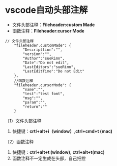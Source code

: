 # vscode自动头部注解

- 文件头部注释：**Fileheader:custom Made**
- 函数注释：**Fileheader:cursor Mode**

```
// 文件头部注释
    "fileheader.customMade": {
        "Descripttion":"",
        "version":"",
        "Author":"sueRimn",
        "Date":"Do not edit",
        "LastEditors":"sueRimn",
        "LastEditTime":"Do not Edit"
    },
    //函数注释
    "fileheader.cursorMode": {
        "name":"",
        "test":"test font",
        "msg":"",
        "param":"",
        "return":""
    }
```

（1）文件头部注释

1. 快捷键：**crtl+alt+i（window）**,**ctrl+cmd+t (mac)**

（2）函数注释

1. 快捷键：**ctrl+alt+t (window)**, **ctrl+alt+t(mac)**
2. 函数注释不一定生成在头部，自己把控
